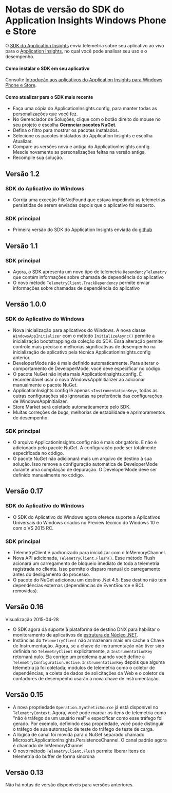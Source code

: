 <properties 
	pageTitle="Notas de versão do Application Insights para Windows" 
	description="As últimas atualizações." 
	services="application-insights" 
    documentationCenter=""
	authors="alancameronwills" 
	manager="douge"/>
<tags 
	ms.service="application-insights" 
	ms.workload="tbd" 
	ms.tgt_pltfrm="ibiza" 
	ms.devlang="na" 
	ms.topic="article" 
	ms.date="09/18/2015" 
	ms.author="sergkanz"/>
 
# Notas de versão do SDK do Application Insights Windows Phone e Store

O [SDK do Application Insights](app-insights-windows-get-started.md) envia telemetria sobre seu aplicativo ao vivo para o [Application Insights](http://azure.microsoft.com/services/application-insights/), no qual você pode analisar seu uso e o desempenho.


#### Como instalar o SDK em seu aplicativo

Consulte [Introdução aos aplicativos do Application Insights para Windows Phone e Store](app-insights-windows-get-started.md).

#### Como atualizar para o SDK mais recente 

* Faça uma cópia do ApplicationInsights.config, para manter todas as personalizações que você fez.
* No Gerenciador de Soluções, clique com o botão direito do mouse no seu projeto e escolha **Gerenciar pacotes NuGet**.
* Defina o filtro para mostrar os pacotes instalados. 
* Selecione os pacotes instalados do Application Insights e escolha Atualizar.
* Compare as versões nova e antiga do ApplicationInsights.config. Mescle novamente as personalizações feitas na versão antiga.
* Recompile sua solução.

## Versão 1.2

### SDK do Aplicativo do Windows

- Corrija uma exceção FileNotFound que estava impedindo as telemetrias persistidas de serem enviadas depois que o aplicativo foi reaberto.

### SDK principal

- Primeira versão do SDK do Application Insights enviada do [github](http://github.com/microsoft/ApplicationInsights-dotnet)

## Versão 1.1

### SDK principal

- Agora, o SDK apresenta um novo tipo de telemetria ```DependencyTelemetry``` que contém informações sobre chamada de dependência do aplicativo
- O novo método ```TelemetryClient.TrackDependency``` permite enviar informações sobre chamadas de dependência do aplicativo

## Versão 1.0.0

### SDK do Aplicativo do Windows

- Nova inicialização para aplicativos do Windows. A nova classe `WindowsAppInitializer` com o método `InitializeAsync()` permite a inicialização bootstrapping da coleção do SDK. Essa alteração permite controle mais preciso e melhorias significativas de desempenho na inicialização de aplicativo pela técnica ApplicationInsights.config anterior.
- DeveloperMode não é mais definido automaticamente. Para alterar o comportamento de DeveloperMode, você deve especificar no código.
- O pacote NuGet não injeta mais ApplicationInsights.config. É recomendável usar o novo WindowsAppInitializer ao adicionar manualmente o pacote NuGet.
- ApplicationInsights.config lê apenas `<InstrumentationKey>`, todas as outras configurações são ignoradas na preferência das configurações de WindowsAppInitializer.
- Store Market será coletado automaticamente pelo SDK.
- Muitas correções de bugs, melhorias de estabilidade e aprimoramentos de desempenho.

### SDK principal

- O arquivo ApplicationInsights.config não é mais obrigatório. E não é adicionado pelo pacote NuGet. A configuração pode ser totalmente especificada no código.
- O pacote NuGet não adicionará mais um arquivo de destino à sua solução. Isso remove a configuração automática de DeveloperMode durante uma compilação de depuração. O DeveloperMode deve ser definido manualmente no código.

## Versão 0.17

### SDK do Aplicativo do Windows

- O SDK do Aplicativo do Windows agora oferece suporte a Aplicativos Universais do Windows criados no Preview técnico do Windows 10 e com o VS 2015 RC.

### SDK principal

- TelemetryClient é padronizado para inicializar com o InMemoryChannel.
- Nova API adicionada, `TelemetryClient.Flush()`. Esse método Flush acionará um carregamento de bloqueio imediato de toda a telemetria registrada no cliente. Isso permite o disparo manual do carregamento antes do desligamento do processo.
- O pacote do NuGet adicionou um destino .Net 4.5. Esse destino não tem dependências externas (dependências de EventSource e BCL removidas).

## Versão 0.16 

Visualização 2015-04-28

- O SDK agora dá suporte à plataforma de destino DNX para habilitar o monitoramento de aplicativos de [estrutura de Núcleo .NET](http://www.dotnetfoundation.org/NETCore5).
- Instâncias do ```TelemetryClient``` não armazenam mais em cache a Chave de Instrumentação. Agora, se a chave de instrumentação não tiver sido definida no ```TelemetryClient``` explicitamente, a ```InstrumentationKey``` retornará nulo. Ela corrige um problema quando você define a ```TelemetryConfiguration.Active.InstrumentationKey``` depois que alguma telemetria já foi coletada; módulos de telemetria como o coletor de dependências, a coleta de dados de solicitações da Web e o coletor de contadores de desempenho usarão a nova chave de instrumentação.

## Versão 0.15

- A nova propriedade ```Operation.SyntheticSource``` já está disponível no ```TelemetryContext```. Agora, você pode marcar os itens de telemetria como "não é tráfego de um usuário real" e especificar como esse tráfego foi gerado. Por exemplo, definindo essa propriedade, você pode distinguir o tráfego de sua automação de teste do tráfego de teste de carga.
- A lógica de canal foi movida para o NuGet separado chamado Microsoft.ApplicationInsights.PersistenceChannel. O canal padrão agora é chamado de InMemoryChannel
- O novo método ```TelemetryClient.Flush``` permite liberar itens de telemetria do buffer de forma síncrona

## Versão 0.13

Não há notas de versão disponíveis para versões anteriores.

<!---HONumber=Sept15_HO4-->